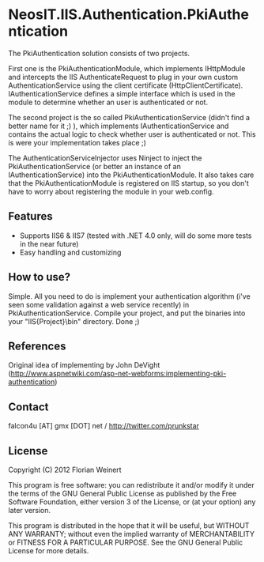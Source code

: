 NeosIT.IIS.Authentication.PkiAuthentication
===========================================
The PkiAuthentication solution consists of two projects. 

First one is the PkiAuthenticationModule, which implements IHttpModule and intercepts the IIS AuthenticateRequest to plug in your own
custom AuthenticationService using the client certificate (HttpClientCertificate). IAuthenticationService defines a simple interface
which is used in the module to determine whether an user is authenticated or not.

The second project is the so called PkiAuthenticationService (didn't find a better name for it ;) ), which implements 
IAuthenticationService and contains the actual logic to check whether user is authenticated or not. This is were your implementation
takes place ;)

The AuthenticationServiceInjector uses Ninject to inject the PkiAuthenticationService (or better an instance of an 
IAuthenticationService) into the PkiAuthenticationModule. It also takes care that the PkiAuthenticationModule is registered
on IIS startup, so you don't have to worry about registering the module in your web.config.

Features
--------

 * Supports IIS6 & IIS7 (tested with .NET 4.0 only, will do some more tests in the near future)
 * Easy handling and customizing

How to use?
-----------
Simple. All you need to do is implement your authentication algorithm (i've seen some validation against a web service recently) in
PkiAuthenticationService. Compile your project, and put the binaries into your "IIS\{Project}\bin" directory. Done ;)

References
----------
Original idea of implementing by John DeVight (http://www.aspnetwiki.com/asp-net-webforms:implementing-pki-authentication)

Contact
-------
falcon4u [AT] gmx [DOT] net / http://twitter.com/prunkstar

License
-------
Copyright (C) 2012  Florian Weinert

This program is free software: you can redistribute it and/or modify
it under the terms of the GNU General Public License as published by
the Free Software Foundation, either version 3 of the License, or
(at your option) any later version.

This program is distributed in the hope that it will be useful,
but WITHOUT ANY WARRANTY; without even the implied warranty of
MERCHANTABILITY or FITNESS FOR A PARTICULAR PURPOSE.  See the
GNU General Public License for more details.
